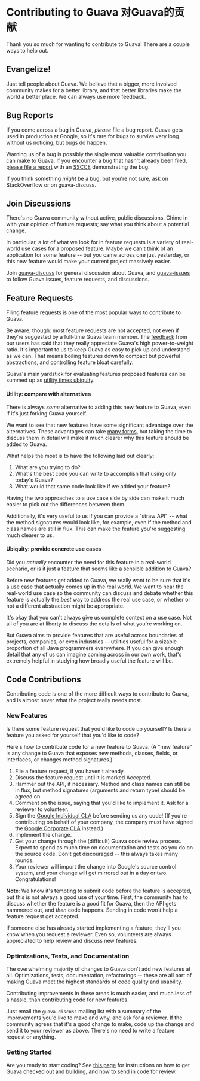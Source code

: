 # Contributing to Guava 对Guava的贡献

Thank you so much for wanting to contribute to Guava! There are a couple ways to
help out.

## Evangelize!

Just tell people about Guava. We believe that a bigger, more involved community
makes for a better library, and that better libraries make the world a better
place. We can always use more feedback.

## Bug Reports

If you come across a bug in Guava, _please_ file a bug report. Guava gets used
in production at Google, so it's rare for bugs to survive very long without us
noticing, but bugs do happen.

Warning us of a bug is possibly the single most valuable contribution you can
make to Guava. If you encounter a bug that hasn't already been filed, [please
file a report](https://github.com/google/guava/issues/new) with an
[SSCCE](http://sscce.org/) demonstrating the bug.

If you think something _might_ be a bug, but you're not sure, ask on
StackOverflow or on guava-discuss.

## Join Discussions

There's no Guava community without active, public discussions. Chime in with
your opinion of feature requests; say what you think about a potential change.

In particular, a lot of what we look for in feature requests is a variety of
real-world use cases for a proposed feature. Maybe we can't think of an
application for some feature -- but you came across one just yesterday, or this
new feature would make your current project massively easier.

Join [guava-discuss] for general discussion about Guava, and [guava-issues]
to follow Guava issues, feature requests, and discussions.

## Feature Requests

Filing feature requests is one of the most popular ways to contribute to Guava.

Be aware, though: most feature requests are not accepted, not even if they're
suggested by a full-time Guava team member. The
[feedback](http://stackoverflow.com/a/4543114/869736) from our users has said
that they really appreciate Guava's high power-to-weight ratio. It's important
to us to keep Guava as easy to pick up and understand as we can. That means
boiling features down to compact but powerful abstractions, and controlling
feature bloat carefully.

Guava's main yardstick for evaluating features proposed features can be summed
up as [utility times ubiquity].

#### Utility: compare with alternatives

There is always _some_ alternative to adding this new feature to Guava, even if
it's just forking Guava yourself.

We want to see that new features have some significant advantage over the
alternatives. These advantages can take [many forms][utility], but taking the
time to discuss them in detail will make it much clearer why this feature should
be added to Guava.

What helps the most is to have the following laid out clearly:

1.  What are you trying to do?
1.  What's the best code you can write to accomplish that using only today's
    Guava?
1.  What would that same code look like if we added your feature?

Having the two approaches to a use case side by side can make it much easier to
pick out the differences between them.

Additionally, it's very useful to us if you can provide a "straw API" -- what
the method signatures would look like, for example, even if the method and class
names are still in flux. This can make the feature you're suggesting much
clearer to us.

#### Ubiquity: provide concrete use cases

Did you _actually_ encounter the need for this feature in a real-world scenario,
or is it just a feature that seems like a sensible addition to Guava?

Before new features get added to Guava, we really want to be sure that it's a
use case that actually comes up in the real world. We want to hear the
real-world use case so the community can discuss and debate whether this feature
is actually the _best_ way to address the real use case, or whether or not a
different abstraction might be appropriate.

It's okay that you can't always give us complete context on a use case. Not all
of you are at liberty to discuss the details of what you're working on.

But Guava aims to provide features that are useful across boundaries of
projects, companies, or even industries -- utilities useful for a sizable
proportion of all Java programmers everywhere. If you can give enough detail
that any of us can imagine coming across in our own work, that's extremely
helpful in studying how broadly useful the feature will be.

## Code Contributions

Contributing code is one of the more difficult ways to contribute to Guava, and
is almost never what the project really needs most.

### New Features

Is there some feature request that you'd like to code up yourself? Is there a
feature you asked for yourself that you'd like to code?

Here's how to contribute code for a new feature to Guava. (A "new feature" is
any change to Guava that exposes new methods, classes, fields, or interfaces, or
changes method signatures.)

1.  File a feature request, if you haven't already.
1.  Discuss the feature request until it is marked Accepted.
1.  Hammer out the API, if necessary. Method and class names can still be in
    flux, but method signatures (arguments and return type) should be agreed on.
1.  Comment on the issue, saying that you'd like to implement it. Ask for a
    reviewer to volunteer.
1.  Sign the [Google Individual CLA] before sending us any code! (If you're
    contributing on behalf of your company, the company must have signed the
    [Google Corporate CLA] instead.)
1.  Implement the change.
1.  Get your change through the (difficult) Guava code review process. Expect to
    spend as much time on documentation and tests as you do on the source code.
    Don't get discouraged -- this always takes many rounds.
1.  Your reviewer will import the change into Google's source control system,
    and your change will get mirrored out in a day or two. Congratulations!

**Note**: We know it's tempting to submit code before the feature is accepted,
but this is not always a good use of your time. First, the community has to
discuss whether the feature is a good fit for Guava, then the API gets hammered
out, and _then_ code happens. Sending in code _won't_ help a feature request get
accepted.

If someone else has already started implementing a feature, they'll you know
when you request a reviewer. Even so, volunteers are always appreciated to help
review and discuss new features.

### Optimizations, Tests, and Documentation

The overwhelming majority of changes to Guava don't add new features at all.
Optimizations, tests, documentation, refactorings -- these are all part of
making Guava meet the highest standards of code quality and usability.

Contributing improvements in these areas is much easier, and much less of a
hassle, than contributing code for new features.

Just email the `guava-discuss` mailing list with a summary of the improvements
you'd like to make and why, and ask for a reviewer. If the community agrees that
it's a good change to make, code up the change and send it to your reviewer as
above. There's no need to write a feature request or anything.

### Getting Started

Are you ready to start coding? See [this page][contributor-set-up] for
instructions on how to get Guava checked out and building, and how to send in
code for review.

[guava-discuss]: https://groups.google.com/forum/?fromgroups#!forum/guava-discuss
[guava-issues]: https://groups.google.com/forum/?fromgroups#!forum/guava-issues
[utility times ubiquity]: PhilosophyExplained#utility-times-ubiquity
[utility]: PhilosophyExplained#utility
[Google Individual CLA]: https://developers.google.com/open-source/cla/individual
[Google Corporate CLA]: https://developers.google.com/open-source/cla/corporate
[contributor-set-up]: ContributorSetUp
